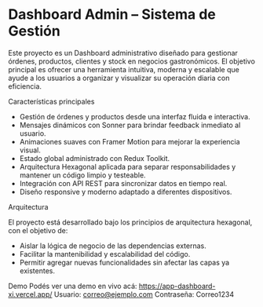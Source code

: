 # Dashboard Admin – Sistema de Gestión

Este proyecto es un Dashboard administrativo diseñado para gestionar órdenes, productos, clientes y stock en negocios gastronómicos.
El objetivo principal es ofrecer una herramienta intuitiva, moderna y escalable que ayude a los usuarios a organizar y visualizar su operación diaria con eficiencia.

Características principales

- Gestión de órdenes y productos desde una interfaz fluida e interactiva.
- Mensajes dinámicos con Sonner para brindar feedback inmediato al usuario.
- Animaciones suaves con Framer Motion para mejorar la experiencia visual.
- Estado global administrado con Redux Toolkit.
- Arquitectura Hexagonal aplicada para separar responsabilidades y mantener un código limpio y testeable.
- Integración con API REST para sincronizar datos en tiempo real.
- Diseño responsive y moderno adaptado a diferentes dispositivos.

Arquitectura

El proyecto está desarrollado bajo los principios de arquitectura hexagonal, con el objetivo de:

- Aislar la lógica de negocio de las dependencias externas.
- Facilitar la mantenibilidad y escalabilidad del código.
- Permitir agregar nuevas funcionalidades sin afectar las capas ya existentes.

Demo
Podés ver una demo en vivo acá:
https://app-dashboard-xi.vercel.app/
Usuario: correo@ejemplo.com
Contraseña: Correo1234

